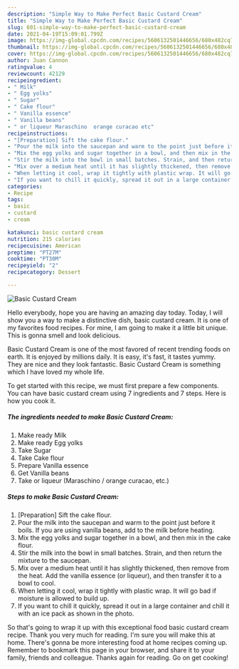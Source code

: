 ```yaml
---
description: "Simple Way to Make Perfect Basic Custard Cream"
title: "Simple Way to Make Perfect Basic Custard Cream"
slug: 601-simple-way-to-make-perfect-basic-custard-cream
date: 2021-04-19T15:09:01.799Z
image: https://img-global.cpcdn.com/recipes/5606132501446656/680x482cq70/basic-custard-cream-recipe-main-photo.jpg
thumbnail: https://img-global.cpcdn.com/recipes/5606132501446656/680x482cq70/basic-custard-cream-recipe-main-photo.jpg
cover: https://img-global.cpcdn.com/recipes/5606132501446656/680x482cq70/basic-custard-cream-recipe-main-photo.jpg
author: Juan Cannon
ratingvalue: 4
reviewcount: 42129
recipeingredient:
- " Milk"
- " Egg yolks"
- " Sugar"
- " Cake flour"
- " Vanilla essence"
- " Vanilla beans"
- " or liqueur Maraschino  orange curacao etc"
recipeinstructions:
- "[Preparation] Sift the cake flour."
- "Pour the milk into the saucepan and warm to the point just before it boils. If you are using vanilla beans, add to the milk before heating."
- "Mix the egg yolks and sugar together in a bowl, and then mix in the cake flour."
- "Stir the milk into the bowl in small batches. Strain, and then return the mixture to the saucepan."
- "Mix over a medium heat until it has slightly thickened, then remove from the heat. Add the vanilla essence (or liqueur), and then transfer it to a bowl to cool."
- "When letting it cool, wrap it tightly with plastic wrap. It will go bad if moisture is allowed to build up."
- "If you want to chill it quickly, spread it out in a large container and chill it with an ice pack as shown in the photo."
categories:
- Recipe
tags:
- basic
- custard
- cream

katakunci: basic custard cream 
nutrition: 215 calories
recipecuisine: American
preptime: "PT27M"
cooktime: "PT30M"
recipeyield: "2"
recipecategory: Dessert

---
```



![Basic Custard Cream](https://img-global.cpcdn.com/recipes/5606132501446656/680x482cq70/basic-custard-cream-recipe-main-photo.jpg)

Hello everybody, hope you are having an amazing day today. Today, I will show you a way to make a distinctive dish, basic custard cream. It is one of my favorites food recipes. For mine, I am going to make it a little bit unique. This is gonna smell and look delicious.



Basic Custard Cream is one of the most favored of recent trending foods on earth. It is enjoyed by millions daily. It is easy, it's fast, it tastes yummy. They are nice and they look fantastic. Basic Custard Cream is something which I have loved my whole life.


To get started with this recipe, we must first prepare a few components. You can have basic custard cream using 7 ingredients and 7 steps. Here is how you cook it.

<!--inarticleads1-->

##### The ingredients needed to make Basic Custard Cream:

1. Make ready  Milk
1. Make ready  Egg yolks
1. Take  Sugar
1. Take  Cake flour
1. Prepare  Vanilla essence
1. Get  Vanilla beans
1. Take  or liqueur (Maraschino / orange curacao, etc.)




<!--inarticleads2-->

##### Steps to make Basic Custard Cream:

1. [Preparation] Sift the cake flour.
1. Pour the milk into the saucepan and warm to the point just before it boils. If you are using vanilla beans, add to the milk before heating.
1. Mix the egg yolks and sugar together in a bowl, and then mix in the cake flour.
1. Stir the milk into the bowl in small batches. Strain, and then return the mixture to the saucepan.
1. Mix over a medium heat until it has slightly thickened, then remove from the heat. Add the vanilla essence (or liqueur), and then transfer it to a bowl to cool.
1. When letting it cool, wrap it tightly with plastic wrap. It will go bad if moisture is allowed to build up.
1. If you want to chill it quickly, spread it out in a large container and chill it with an ice pack as shown in the photo.




So that's going to wrap it up with this exceptional food basic custard cream recipe. Thank you very much for reading. I'm sure you will make this at home. There's gonna be more interesting food at home recipes coming up. Remember to bookmark this page in your browser, and share it to your family, friends and colleague. Thanks again for reading. Go on get cooking!
